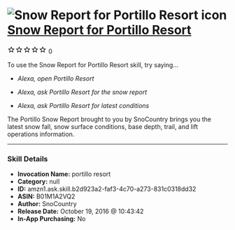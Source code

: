 # &nbsp;<img src="skill_icon" alt="Snow Report for Portillo Resort icon" width="36"> [Snow Report for Portillo Resort](http://alexa.amazon.com/#skills/amzn1.ask.skill.b2d923a2-faf3-4c70-a273-831c0318dd32)
![0 stars](../../images/ic_star_border_black_18dp_1x.png)![0 stars](../../images/ic_star_border_black_18dp_1x.png)![0 stars](../../images/ic_star_border_black_18dp_1x.png)![0 stars](../../images/ic_star_border_black_18dp_1x.png)![0 stars](../../images/ic_star_border_black_18dp_1x.png) 0

To use the Snow Report for Portillo Resort skill, try saying...

* *Alexa, open Portillo Resort*

* *Alexa, ask Portillo Resort for the snow report*

* *Alexa, ask Portillo Resort for latest conditions*

The Portillo Snow Report brought to you by SnoCountry brings you the latest snow fall, snow surface conditions,  base depth, trail, and lift operations information.

***

### Skill Details

* **Invocation Name:** portillo resort
* **Category:** null
* **ID:** amzn1.ask.skill.b2d923a2-faf3-4c70-a273-831c0318dd32
* **ASIN:** B01M1A2VQ2
* **Author:** SnoCountry
* **Release Date:** October 19, 2016 @ 10:43:42
* **In-App Purchasing:** No
